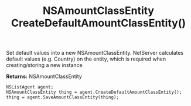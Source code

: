 ﻿---
uid: crmscript_ref_NSListAgent_CreateDefaultAmountClassEntity
title: NSAmountClassEntity CreateDefaultAmountClassEntity()
intellisense: NSListAgent.CreateDefaultAmountClassEntity
keywords: NSListAgent, CreateDefaultAmountClassEntity
so.topic: reference
---
	  
Set default values into a new NSAmountClassEntity.
NetServer calculates default values (e.g. Country) on the entity, which is required when creating/storing a new instance
	  
**Returns:** NSAmountClassEntity

```crmscript
NSListAgent agent;
NSAmountClassEntity thing = agent.CreateDefaultAmountClassEntity();
thing = agent.SaveAmountClassEntity(thing);
```

